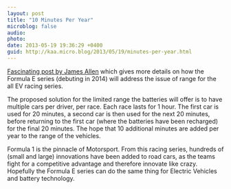 ```yaml
---
layout: post
title: "10 Minutes Per Year"
microblog: false
audio: 
photo: 
date: 2013-05-19 19:36:29 +0400
guid: http://kaa.micro.blog/2013/05/19/minutes-per-year.html
---
```

<p><a href="http://www.jamesallenonf1.com/2013/05/formula-e-series-targets-reverse-calendar-for-debut-season-in-2014/">Fascinating post by James Allen</a> which gives more details on how the Formula E series (debuting in 2014) will address the issue of range for the all EV racing series.</p>

<p>The proposed solution for the limited range the batteries will offer is to have multiple cars per driver, per race. Each race lasts for 1 hour. The first car is used for 20 minutes, a second car is then used for the next 20 minutes, before returning to the first car (where the batteries have been recharged) for the final 20 minutes. The hope that 10 additional minutes are added per year to the range of the vehicles.</p>

<p>Formula 1 is the pinnacle of Motorsport. From this racing series, hundreds of (small and large) innovations have been added to road cars, as the teams fight for a competitive advantage and therefore innovate like crazy. Hopefully the Formula E series can do the same thing for Electric Vehicles and battery technology.</p>

